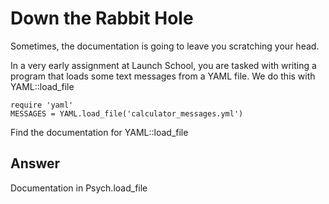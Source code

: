 Down the Rabbit Hole
====================

Sometimes, the documentation is going to leave you scratching your head.

In a very early assignment at Launch School, you are tasked with writing a program that loads some text messages from a YAML file. We do this with 
	YAML::load_file

```
require 'yaml'
MESSAGES = YAML.load_file('calculator_messages.yml')
```

Find the documentation for 
	YAML::load_file

Answer
------

Documentation in Psych.load\_file
